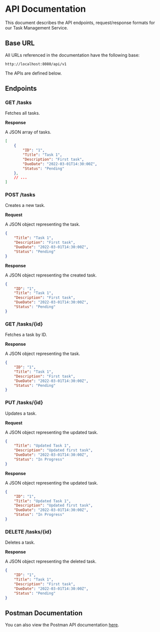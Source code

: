 

# API Documentation

This document describes the API endpoints, request/response formats for our Task Management Service.

## Base URL

All URLs referenced in the documentation have the following base:

`http://localhost:8080/api/v1`

The APIs are defined below.

## Endpoints

### GET /tasks

Fetches all tasks.

**Response**

A JSON array of tasks.

```json
[
    {
        "ID": "1",
        "Title": "Task 1",
        "Description": "First task",
        "DueDate": "2022-03-01T14:30:00Z",
        "Status": "Pending"
    },
    // ...
]
```

### POST /tasks

Creates a new task.

**Request**

A JSON object representing the task.

```json
{
    "Title": "Task 1",
    "Description": "First task",
    "DueDate": "2022-03-01T14:30:00Z",
    "Status": "Pending"
}
```

**Response**

A JSON object representing the created task.

```json
{
    "ID": "1",
    "Title": "Task 1",
    "Description": "First task",
    "DueDate": "2022-03-01T14:30:00Z",
    "Status": "Pending"
}
```

### GET /tasks/{id}

Fetches a task by ID.

**Response**

A JSON object representing the task.

```json
{
    "ID": "1",
    "Title": "Task 1",
    "Description": "First task",
    "DueDate": "2022-03-01T14:30:00Z",
    "Status": "Pending"
}
```

### PUT /tasks/{id}

Updates a task.

**Request**

A JSON object representing the updated task.

```json
{
    "Title": "Updated Task 1",
    "Description": "Updated first task",
    "DueDate": "2022-03-01T14:30:00Z",
    "Status": "In Progress"
}
```

**Response**

A JSON object representing the updated task.

```json
{
    "ID": "1",
    "Title": "Updated Task 1",
    "Description": "Updated first task",
    "DueDate": "2022-03-01T14:30:00Z",
    "Status": "In Progress"
}
```

### DELETE /tasks/{id}

Deletes a task.

**Response**

A JSON object representing the deleted task.

```json
{
    "ID": "1",
    "Title": "Task 1",
    "Description": "First task",
    "DueDate": "2022-03-01T14:30:00Z",
    "Status": "Pending"
}
```

## Postman Documentation

You can also view the Postman API documentation [here](https://documenter.getpostman.com/view/37364622/2sA3kdBdij).
```

